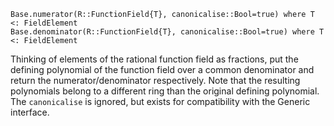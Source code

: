 ```
Base.numerator(R::FunctionField{T}, canonicalise::Bool=true) where T <: FieldElement
Base.denominator(R::FunctionField{T}, canonicalise::Bool=true) where T <: FieldElement
```

Thinking of elements of the rational function field as fractions, put the defining polynomial of the function field over a common denominator and return the numerator/denominator respectively. Note that the resulting polynomials belong to a different ring than the original defining polynomial. The `canonicalise` is ignored, but exists for compatibility with the Generic interface.
